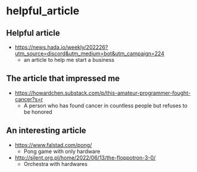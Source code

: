 # helpful_article

## Helpful article
* https://news.hada.io/weekly/202226?utm_source=discord&utm_medium=bot&utm_campaign=224
  - an article to help me start a business

## The article that impressed me
* https://howardchen.substack.com/p/this-amateur-programmer-fought-cancer?s=r
  - A person who has found cancer in countless people but refuses to be honored

## An interesting article
* https://www.falstad.com/pong/
  - Pong game with only hardware
* http://silent.org.pl/home/2022/06/13/the-floppotron-3-0/
  - Orchestra with hardwares
